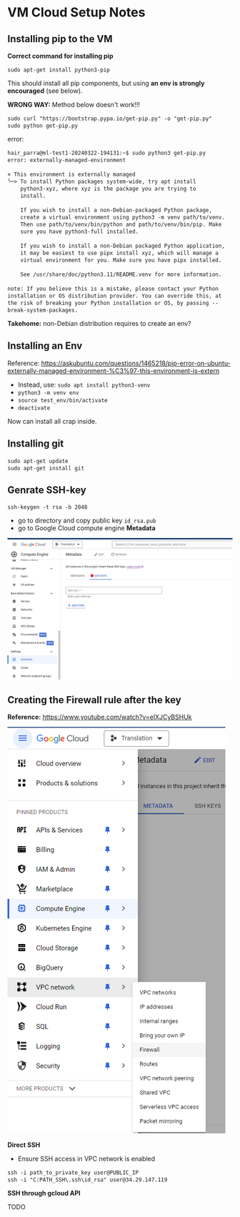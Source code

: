 # VM Cloud Setup  Notes

## Installing pip to the VM 

**Correct command for installing pip** 

```
sudo apt-get install python3-pip
```

This should install all pip components, but using **an env is strongly encouraged** (see below). 

**WRONG WAY:** Method below doesn't work!!! 

```
sudo curl "https://bootstrap.pypa.io/get-pip.py" -o "get-pip.py"
sudo python get-pip.py
```

error: 

```
hair_parra@ml-test1-20240322-194131:~$ sudo python3 get-pip.py
error: externally-managed-environment

× This environment is externally managed
╰─> To install Python packages system-wide, try apt install
    python3-xyz, where xyz is the package you are trying to
    install.
    
    If you wish to install a non-Debian-packaged Python package,
    create a virtual environment using python3 -m venv path/to/venv.
    Then use path/to/venv/bin/python and path/to/venv/bin/pip. Make
    sure you have python3-full installed.
    
    If you wish to install a non-Debian packaged Python application,
    it may be easiest to use pipx install xyz, which will manage a
    virtual environment for you. Make sure you have pipx installed.
    
    See /usr/share/doc/python3.11/README.venv for more information.

note: If you believe this is a mistake, please contact your Python installation or OS distribution provider. You can override this, at the risk of breaking your Python installation or OS, by passing --break-system-packages.
```

**Takehome:** non-Debian distribution requires to create an env?

## Installing an Env

Reference: https://askubuntu.com/questions/1465218/pip-error-on-ubuntu-externally-managed-environment-%C3%97-this-environment-is-extern 

- Instead, use: `sudo apt install python3-venv`
- `python3 -m venv env`
- `source test_env/bin/activate` 
- `deactivate` 

Now can install all crap inside. 

## Installing git 

```
sudo apt-get update
sudo apt-get install git 
```


## Genrate SSH-key 

```
ssh-keygen -t rsa -b 2048
```

- go to directory and copy public key `id_rsa.pub` 
- go to Google Cloud compute engine **Metadata** 

![alt text](img/Metadata_gcloud.png)

## Creating the Firewall rule after the key 

**Reference:** https://www.youtube.com/watch?v=elXJCyBSHUk

![alt text](img/Firewall1.png)

**Direct SSH** 

- Ensure SSH access in VPC network is enabled
```
ssh -i path_to_private_key user@PUBLIC_IP
ssh -i "C:PATH_SSH\.ssh\id_rsa" user@34.29.147.119
```

**SSH through gcloud API** 

TODO

